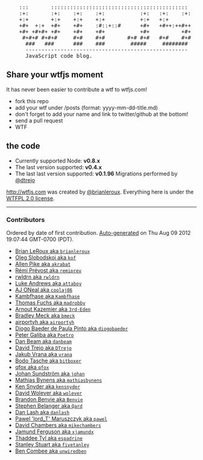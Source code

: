 <pre>
    :::       :::::::::::::::::::::::::::::::::::::::::::
    :+:       :+:    :+:    :+:           :+:   :+:    :+:
    +:+       +:+    +:+    +:+           +:+   +:+
    +#+  +:+  +#+    +#+    :#::+::#      +#+   +#++:++#++
    +#+ +#+#+ +#+    +#+    +#+           +#+          +#+
     #+#+# #+#+#     #+#    #+#       #+# #+#   #+#    #+#
      ###   ###      ###    ###        #####     ########
      ---------------------------------------------------
      JavaScript code blog.
</pre>


Share your wtfjs moment
---

It has never been easier to contribute a wtf to wtfjs.com!

- fork this repo
- add your wtf under /posts (format: yyyy-mm-dd-title.md)
- don't forget to add your name and link to twitter/github at the bottom!
- send a pull request
- WTF

the code
---

- Currently supported Node: **v0.8.x**
- The last version supported: **v0.4.x**
- The last last version supported: **v0.1.96**
  Migrations performed by [@dtrejo][1]


<http://wtfjs.com> was created by [@brianleroux](http://twitter.com/brianleroux). Everything here is under the [WTFPL 2.0 license](http://wtfjs.com/license).

[1]: http://github.com/DTrejo

---

### Contributors
Ordered by date of first contribution.
[Auto-generated](http://github.com/dtrejo/node-authors) on Thu Aug 09 2012 19:07:44 GMT-0700 (PDT).

- [Brian LeRoux aka `brianleroux`](https://github.com/brianleroux)
- [Oleg Slobodskoi aka `kof`](https://github.com/kof)
- [Allen Pike aka `akrabat`](https://github.com/akrabat)
- [Rémi Prévost aka `remiprev`](https://github.com/remiprev)
- [rwldrn aka `rwldrn`](https://github.com/rwldrn)
- [Luke Andrews aka `attaboy`](https://github.com/attaboy)
- [AJ ONeal aka `coolaj86`](https://github.com/coolaj86)
- [Kambfhase aka `Kambfhase`](https://github.com/Kambfhase)
- [Thomas Fuchs aka `madrobby`](https://github.com/madrobby)
- [Arnout Kazemier aka `3rd-Eden`](https://github.com/3rd-Eden)
- [Bradley Meck aka `bmeck`](https://github.com/bmeck)
- [airportyh aka `airportyh`](https://github.com/airportyh)
- [Diogo Baeder de Paula Pinto aka `diogobaeder`](https://github.com/diogobaeder)
- [Peter Galiba aka `Poetro`](https://github.com/Poetro)
- [Dan Beam aka `danbeam`](https://github.com/danbeam)
- [David Trejo aka `DTrejo`](https://github.com/DTrejo)
- [Jakub Vrana aka `vrana`](https://github.com/vrana)
- [Bodo Tasche aka `bitboxer`](https://github.com/bitboxer)
- [qfox aka `qfox`](https://github.com/qfox)
- [Johan Sundström aka `johan`](https://github.com/johan)
- [Mathias Bynens aka `mathiasbynens`](https://github.com/mathiasbynens)
- [Ken Snyder aka `kensnyder`](https://github.com/kensnyder)
- [David Wolever aka `wolever`](https://github.com/wolever)
- [Brandon Benvie aka `Benvie`](https://github.com/Benvie)
- [Stephen Belanger aka `Qard`](https://github.com/Qard)
- [Dan Lash aka `danlash`](https://github.com/danlash)
- [Pawel 'lord_T' Maruszczyk aka `pawel`](https://github.com/pawel)
- [David Chambers aka `mikechambers`](https://github.com/mikechambers)
- [Jamund Ferguson aka `xjamundx`](https://github.com/xjamundx)
- [Thaddee Tyl aka `espadrine`](https://github.com/espadrine)
- [Stanley Stuart aka `fivetanley`](https://github.com/fivetanley)
- [Ben Combee aka `unwiredben`](https://github.com/unwiredben)
